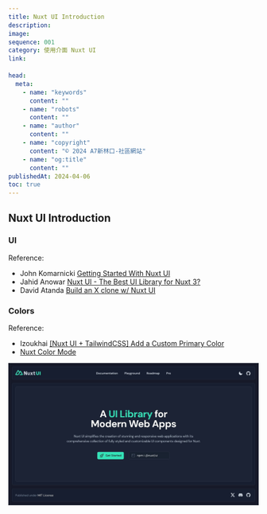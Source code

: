 ```yaml
---
title: Nuxt UI Introduction
description:
image:
sequence: 001
category: 使用介面 Nuxt UI
link:

head:
  meta:
    - name: "keywords"
      content: ""
    - name: "robots"
      content: ""
    - name: "author"
      content: ""
    - name: "copyright"
      content: "© 2024 A7新林口-社區網站"
    - name: "og:title"
      content: ""
publishedAt: 2024-04-06
toc: true
---
```


## Nuxt UI Introduction

### UI

Reference:

- John Komarnicki <a href="https://www.youtube.com/watch?v=SE_ysS_ZXbk">Getting Started With Nuxt UI</a>
- Jahid Anowar <a href="https://www.youtube.com/watch?v=7_2KJWmac4E">Nuxt UI - The Best UI Library for Nuxt 3?</a>
- David Atanda <a href="https://www.vuemastery.com/blog/build-an-x-clone-w-nuxt-ui/">Build an X clone w/ Nuxt UI</a>

### Colors

Reference:

- Izoukhai <a href="https://www.youtube.com/watch?v=w210SJcRSb4">[Nuxt UI + TailwindCSS] Add a Custom Primary Color</a>
- <a href="https://color-mode.nuxtjs.org/">Nuxt Color Mode</a>

![c001-01.jpeg](/images/basic/c001-01.jpeg)
